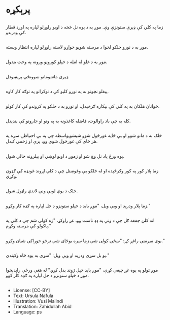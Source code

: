 # پرېکړه

##
زما په کلي کې ډېرې ستونزې وې. موږ به د یوه نل څخه د اوبو راوړلو لپاره په اوږد قطار کې ودرېدو.

##
موږ به د نورو خلکو لخوا د مرسته شويو خواړو لاسته راوړلو لپاره انتظار ویسته.

##
موږ به د غلو له امله د خپلو کورونو ورونه په وخت بندول.

##
ډیری ماشومانو ښوونځي پریښودل.

##
پېغلو نجونو به په نورو کلیو کې د نوکرانو په توګه کار کاوه.

##
ځوانان هلکان به په کلي کې بېکاره ګرځيدل، او نورو به د خلکو په کروندو کې کار کولو.

##
کله به چې باد راوالوت، فاضله کاغذونه به په ونو او جارونو کې بندېدل.

##
خلک به د ماتو شوو او بې ځایه غورځول شوو شیشوپواسطه چې په بې احتیاطۍ سره په هر ځای کې غورځول شوي وو، پرې او زخمي کېدل.

##
یوه ورځ یاد نل وچ شو او زموږ د اوبو لوښي او بیلرونه خالي شول.

##
زما پلار کور په کور وګرځېده او له خلکو یې وغوښتل چې د کلي اړوند غونډه کې ګډون وکړي.

##
خلک د یوې لویې ونې لاندې راټول شول.

##
زما پلار ودرېد او ویې ویل، "موږ باید د خپلو ستونزو د حل لپاره په ګډه کار وکړو."

##
اته کلن جمعه ګل چې د ونې په ډډ ناست وو، غږ راوکړ، "زه کولی شم چې د کلي په پاکولو کې مرسته وکړم."

##
یوې میرمنې راغږ کړ: "ښځې کولی شي زما سره یوځای شي ترڅو خوراکي شیان وکرو."

##
یو بل سړی ودرید او ویې ویل: "سړي به یوه څاه وکیندي."

##
موږ ټولو په یوه غږ چیغې کړې، "موږ باید خپل ژوند بدل کړو." له هغې ورځې راپدېخوا موږ د خپلو ستونزو د حل لپاره په ګډه کار کوو.

##
* License: [CC-BY]
* Text: Ursula Nafula
* Illustration: Vusi Malindi
* Translation: Zahidullah Abid
* Language: ps
